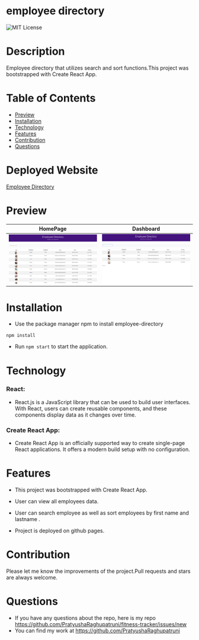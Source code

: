 # employee directory

![MIT License](https://img.shields.io/badge/license-MIT-green)

# Description

Employee directory that utilizes search and sort functions.This project was bootstrapped with Create React App.

# Table of Contents
* [Preview](#Preview)
* [Installation](#Installation)
* [Technology](#technology)
* [Features](#Features)
* [Contribution](#contribution)
* [Questions](#Questions)

# Deployed Website
[Employee Directory](https://pratyusharaghupatruni.github.io/employeedirectory/)

# Preview

 |HomePage|Dashboard
|--|--
|![homepage](./src/images/employee.png)|![Search](./src/images/search.png)

# Installation

* Use the package manager npm to install employee-directory

<pre><code>npm install</code></pre>

* Run `npm start` to start the application.

# Technology

### React: 
* React.js is a JavaScript library that can be used to build user interfaces. With React, users can create reusable components, and these components display data as it changes over time.

### Create React App:
 * Create React App is an officially supported way to create single-page React applications. It offers a modern build setup with no configuration.


# Features
 * This project was bootstrapped with Create React App.

* User can view all employees data.

* User can search employee as well as sort employees by first name and lastname .

* Project is deployed on github pages.

# Contribution
  Please let me know the improvements of the project.Pull requests and stars are always welcome.
  

# Questions
  * If you have any questions about the repo, here is my repo 
  https://github.com/PratyushaRaghupatruni/fitness-tracker/issues/new
  * You can find  my work at https://github.com/PratyushaRaghupatruni






